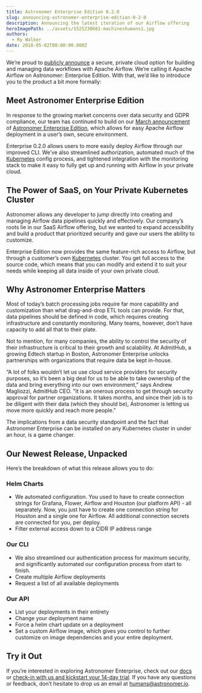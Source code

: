 ```yaml
---
title: Astronomer Enterprise Edition 0.2.0
slug: announcing-astronomer-enterprise-edition-0-2-0
description: Announcing the latest iteration of our Airflow offering
heroImagePath: ../assets/1525230681-machineshumans1.jpg
authors:
  - Ry Walker
date: 2018-05-02T00:00:00.000Z
---
```


We’re proud to [publicly announce](https://www.businesswire.com/news/home/20180501006932/en/Astronomer-Announces-Secure-Private-Cloud-Option-Running) a secure, private cloud option for building and managing data workflows with Apache Airflow. We’re calling it Apache Airflow on Astronomer: Enterprise Edition. With that, we’d like to introduce you to the product a bit more formally: 

## Meet Astronomer Enterprise Edition

In response to the growing market concerns over data security and GDPR compliance, our team has continued to build on our [March announcement](https://www.astronomer.io/blog/announcing-astronomer-enterprise-edition/) of [Astronomer Enterprise Edition](https://www.astronomer.io/enterprise/), which allows for easy Apache Airflow deployment in a user’s own, secure environment.

Enterprise 0.2.0 allows users to more easily deploy Airflow through our improved CLI. We’ve also streamlined authorization, automated much of the [Kubernetes](https://medium.com/google-cloud/kubernetes-101-pods-nodes-containers-and-clusters-c1509e409e16) config process, and tightened integration with the monitoring stack to make it easy to fully get up and running with Airflow in your private cloud.

## The Power of SaaS, on Your Private Kubernetes Cluster
Astronomer allows any developer to jump directly into creating and managing Airflow data pipelines quickly and effectively. Our company’s roots lie in our SaaS Airflow offering, but we wanted to expand accessibility and build a product that prioritized security and gave our users the ability to customize.

Enterprise Edition now provides the same feature-rich access to Airflow, but through a customer’s own [Kubernetes](https://www.admithub.com/) cluster. You get full access to the source code, which means that you can modify and extend it to suit your needs while keeping all data inside of your own private cloud.

## Why Astronomer Enterprise Matters
Most of today’s batch processing jobs require far more capability and customization than what drag-and-drop ETL tools can provide. For that, data pipelines should be defined in code, which requires creating infrastructure and constantly monitoring. Many teams, however, don’t have capacity to add all that to their plate.

Not to mention, for many companies, the ability to control the security of their infrastructure is critical to their growth and scalability. At AdmitHub, a growing Edtech startup in Boston, Astronomer Enterprise unlocks partnerships with organizations that require data be kept in-house. 

“A lot of folks wouldn’t let us use cloud service providers for security purposes, so it’s been a big deal for us to be able to take ownership of the data and bring everything into our own environment,” says Andrew Magliozzi, AdmitHub CEO. "It is an onerous process to get through security approval for partner organizations. It takes months, and since their job is to be diligent with their data (which they should be), Astronomer is letting us move more quickly and reach more people."

The implications from a data security standpoint and the fact that Astronomer Enterprise can be installed on any Kubernetes cluster in under an hour, is a game changer.




## Our Newest Release, Unpacked

Here’s the breakdown of what this release allows you to do: 

### Helm Charts

* We automated configuration. You used to have to create connection strings for Grafana, Flower, Airflow and Houston (our platform API) - all separately. Now, you just have to create one connection string for Houston and a single one for Airflow. All additional connection secrets are connected for you, per deploy.
* Filter external access down to a CIDR IP address range

### Our CLI

* We also streamlined our authentication process for maximum security, and significantly automated our configuration process from start to finish. 
* Create multiple Airflow deployments
* Request a list of all available deployments 

### Our API

* List your deployments in their entirety
* Change your deployment name
* Force a helm chart update on a deployment
* Set a custom Airflow image, which gives you control to further customize on image dependencies and your entire deployment. 

## Try it Out
If you’re interested in exploring Astronomer Enterprise, check out our [docs](http://enterprise.astronomer.io/) or [check-in with us and kickstart your 14-day trial](https://www.astronomer.io/enterprise/trial/). If you have any questions or feedback, don’t hesitate to drop us an email at humans@astronomer.io.